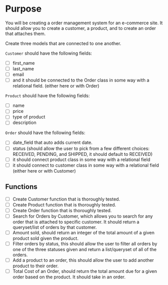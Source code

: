 # Purpose

You will be creating a order management system for an e-commerce site. It should allow you to create a customer, a product, and to create an order that attaches them.

Create three models that are connected to one another.

`Customer` should have the following fields:

- [ ] first_name
- [ ] last_name
- [ ] email
- [ ] and it should be connected to the Order class in some way with a relational field. (either here or with Order)

`Product` should have the following fields:

- [ ] name
- [ ] price
- [ ] type of product
- [ ] description

`Order` should have the following fields:

- [ ] date_field that auto adds current date.
- [ ] status (should allow the user to pick from a few different choices: RECEIVED, PENDING, and SHIPPED, it should default to RECEIVED)
- [ ] it should connect product class in some way with a relational field
- [ ] it should connect to customer class in some way with a relational field (either here or with Customer)

## Functions

- [ ] Create Customer function that is thoroughly tested.
- [ ] Create Product function that is thoroughly tested.
- [ ] Create Order function that is thoroughly tested.
- [ ] Search for Orders by Customer, which allows you to search for any order that is attached to specific customer. It should return a queryset/list of orders by that customer.
- [ ] Amount sold, should return an integer of the total amount of a given product sold given the product.
- [ ] Filter orders by status, this should allow the user to filter all orders by one of the three statuses given and return a list/queryset of all of the orders.
- [ ] Add a product to an order, this should allow the user to add another product to their order.
- [ ] Total Cost of an Order, should return the total amount due for a given order based on the product. It should take in an order.
